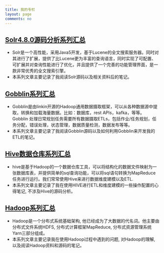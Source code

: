 ```yaml
---
title: 我的专栏
layout: page
comments: no
---
```



## [Solr4.8.0源码分析系列汇总](<http://www.lamborryan.com/solr-4.8.0>)

* Solr是一个高性能，采用Java5开发，基于Lucene的全文搜索服务器。同时对其进行了扩展，提供了比Lucene更为丰富的查询语言，同时实现了可配置、可扩展并对查询性能进行了优化，并且提供了一个完善的功能管理界面，是一款非常优秀的全文搜索引擎。
* 本系列文章主要记录了我阅读Solr源码以及相关资料后的笔记。

## [Gobblin系列汇总](<http://www.lamborryan.com/gobblin-collect>)

* Gobblin是由linkin开源的Hadoop通用数据摄取框架，可以从各种数据源中提取，转换和加载海量数据。比如：数据库，rest APIs，kafka，等等。Gobblin 处理日常规划任务需要所有数据摄取ETLs，包括作业/任务规划，任务分配，错误处理，状态管理，数据质量检测，数据发布等等。
* 本系列文章主要记录了我阅读Gobblin源码以及如何利用Gobblin来开发我的ETL的笔记。

## [Hive数据仓库系列汇总](<http://www.lamborryan.com/hive-warehouse>)

* hive是基于Hadoop的一个数据仓库工具，可以将结构化的数据文件映射为一张数据库表，并提供简单的sql查询功能，可以将sql语句转换为MapReduce任务进行运行。我们常常使用Hive来进行数据维度建模以及ETL.
* 本系列文章主要记录了我在使用HIVE进行ETL和维度建模的一些操作配置的心得笔记, 不涉及Hive的源码分析。

## [Hadoop系列汇总](<http://www.lamborryan.com/hadoop-collect>)

* Hadoop是一个分布式系统基础架构, 他已经成为了大数据的代名词。他主要由分布式文件系统HDFS, 分布式计算框架MapReduce, 分布式资源管理系统Yarn三部分组成。
* 本系列文章主要记录我在使用Hadoop过程中遇到的问题, 对Hadoop的理解, 以及阅读Hadoop资料和源码的笔记。
